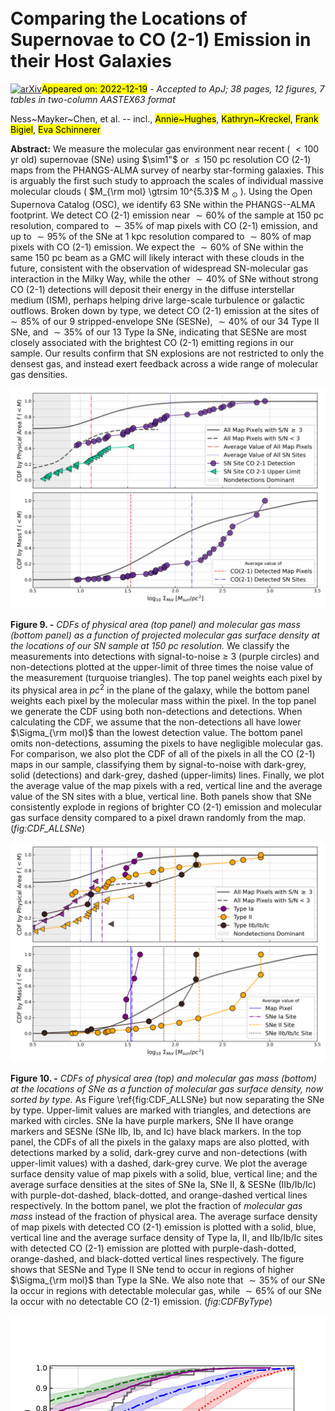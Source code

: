 <div class="macros" style="visibility:hidden;">
$\newcommand{\ensuremath}{}$
$\newcommand{\xspace}{}$
$\newcommand{\object}[1]{\texttt{#1}}$
$\newcommand{\farcs}{{.}''}$
$\newcommand{\farcm}{{.}'}$
$\newcommand{\arcsec}{''}$
$\newcommand{\arcmin}{'}$
$\newcommand{\ion}[2]{#1#2}$
$\newcommand{\textsc}[1]{\textrm{#1}}$
$\newcommand{\hl}[1]{\textrm{#1}}$
$\newcommand{\cotwo}{\mbox{\rm CO(2\text{--}1)}}$
$\newcommand{\halpha}{\mbox{\rm H\alpha}}$
$\newcommand{\xco}{\mbox{X_{\rm CO}}}$
$\newcommand{\xcounits}{\mbox{cm^{-2} (K~km~s^{-1})^{-1}}}$
$\newcommand{\acounits}{\mbox{M_\odot~pc^{-2} (K~km~s^{-1})^{-1}}}$
$\newcommand{\sigsfr}{\mbox{\Sigma_{\rm SFR}}}$
$\newcommand{\ANU}{\affiliation{Research School of Astronomy and Astrophysics, Australian National University, Canberra, ACT 2611, Australia}}$
$\newcommand{\ARI}{\affil{Astronomisches Rechen-Institut, Zentrum für Astronomie der Universität Heidelberg, Mönchhofstra\ss e 12-14, D-69120 Heidelberg, Germany}}$
$\newcommand{\ASTROThreeD}{\affiliation{ARC Centre of Excellence for All Sky Astrophysics in 3 Dimensions (ASTRO 3D), Australia}}$
$\newcommand{\Bonn}{\affiliation{Argelander-Institut für Astronomie, Universität Bonn, Auf dem Hügel 71, 53121 Bonn, Germany}}$
$\newcommand{\Carnegie}{\affiliation{Observatories of the Carnegie Institution for Science, 813 Santa Barbara Street, Pasadena, CA 91101, USA}}$
$\newcommand{ÇAPP}{\affil{Center for Cosmology and Astroparticle Physics, 191 West Woodruff Avenue, Columbus, OH 43210, USA}}$
$\newcommand{\CITA}{\affiliation{Canadian Institute for Theoretical Astrophysics (CITA), University of Toronto, 60 St George Street, Toronto, ON M5S 3H8, Canada}}$
$\newcommand{\CNRS}{\affil{CNRS, IRAP, 9 Av. du Colonel Roche, BP 44346, F-31028 Toulouse cedex 4, France}}$
$\newcommand{\COOL}{\affil{Cosmic Origins Of Life (COOL) Research DAO, coolresearch.io}}$
$\newcommand{\ITA}{\affil{Institüt für Theoretische Astrophysik, Zentrum für Astronomie der Universität Heidelberg, Albert-Ueberle-Strasse 2, 69120 Heidelberg, Germany}}$
$\newcommand{\McMaster}{\affiliation{Department of Physics and Astronomy, McMaster University, 1280 Main Street West, Hamilton, ON L8S 4M1, Canada}}$
$\newcommand{\MPIA}{\affil{Max Planck Institut für Astronomie, Königstuhl 17, 69117 Heidelberg, Germany}}$
$\newcommand{\NRAO}{\affil{National Radio Astronomy Observatory, 520 Edgemont Road, Charlottesville, VA 22903-2475, USA}}$
$\newcommand{\OSU}{\affil{Department of Astronomy, The Ohio State University, 140 West 18th Avenue, Columbus, Ohio 43210, USA}}$
$\newcommand{\OSUPhysics}{\affil{Department of Physics, 191 West Woodruff Avenue, Columbus, OH 43210, USA}}$
$\newcommand{\Toulouse}{\affil{Université de Toulouse, UPS-OMP, IRAP, F-31028 Toulouse cedex 4, France}}$
$\newcommand{\UChile}{\affiliation{Departamento de Astronomía, Universidad de Chile, Camino del Observatorio 1515, Las Condes, Santiago, Chile}}$
$\newcommand{\uwyo}{\affil{Department of Physics \& Astronomy, University of Wyoming, Laramie, WY 82071 USA}}$
$\newcommand{\thefigure}{A\arabic{figure}}$
$\newcommand{\thetable}{A\arabic{table}}$
$\newcommand{\theequation}{A\arabic{equation}}$</div>

<div class="macros" style="visibility:hidden;">
$\newcommand{\ensuremath}{}$
$\newcommand{\xspace}{}$
$\newcommand{\object}[1]{\texttt{#1}}$
$\newcommand{\farcs}{{.}''}$
$\newcommand{\farcm}{{.}'}$
$\newcommand{\arcsec}{''}$
$\newcommand{\arcmin}{'}$
$\newcommand{\ion}[2]{#1#2}$
$\newcommand{\textsc}[1]{\textrm{#1}}$
$\newcommand{\hl}[1]{\textrm{#1}}$
$\newcommand{\cotwo}{\mbox{\rm CO(2\text{--}1)}}$
$\newcommand{\halpha}{\mbox{\rm H\alpha}}$
$\newcommand{\xco}{\mbox{X_{\rm CO}}}$
$\newcommand{\xcounits}{\mbox{cm^{-2} (K~km~s^{-1})^{-1}}}$
$\newcommand{\acounits}{\mbox{M_\odot~pc^{-2} (K~km~s^{-1})^{-1}}}$
$\newcommand{\sigsfr}{\mbox{\Sigma_{\rm SFR}}}$
$\newcommand{\ANU}{\affiliation{Research School of Astronomy and Astrophysics, Australian National University, Canberra, ACT 2611, Australia}}$
$\newcommand{\ARI}{\affil{Astronomisches Rechen-Institut, Zentrum für Astronomie der Universität Heidelberg, Mönchhofstra\ss e 12-14, D-69120 Heidelberg, Germany}}$
$\newcommand{\ASTROThreeD}{\affiliation{ARC Centre of Excellence for All Sky Astrophysics in 3 Dimensions (ASTRO 3D), Australia}}$
$\newcommand{\Bonn}{\affiliation{Argelander-Institut für Astronomie, Universität Bonn, Auf dem Hügel 71, 53121 Bonn, Germany}}$
$\newcommand{\Carnegie}{\affiliation{Observatories of the Carnegie Institution for Science, 813 Santa Barbara Street, Pasadena, CA 91101, USA}}$
$\newcommand{ÇAPP}{\affil{Center for Cosmology and Astroparticle Physics, 191 West Woodruff Avenue, Columbus, OH 43210, USA}}$
$\newcommand{\CITA}{\affiliation{Canadian Institute for Theoretical Astrophysics (CITA), University of Toronto, 60 St George Street, Toronto, ON M5S 3H8, Canada}}$
$\newcommand{\CNRS}{\affil{CNRS, IRAP, 9 Av. du Colonel Roche, BP 44346, F-31028 Toulouse cedex 4, France}}$
$\newcommand{\COOL}{\affil{Cosmic Origins Of Life (COOL) Research DAO, coolresearch.io}}$
$\newcommand{\ITA}{\affil{Institüt für Theoretische Astrophysik, Zentrum für Astronomie der Universität Heidelberg, Albert-Ueberle-Strasse 2, 69120 Heidelberg, Germany}}$
$\newcommand{\McMaster}{\affiliation{Department of Physics and Astronomy, McMaster University, 1280 Main Street West, Hamilton, ON L8S 4M1, Canada}}$
$\newcommand{\MPIA}{\affil{Max Planck Institut für Astronomie, Königstuhl 17, 69117 Heidelberg, Germany}}$
$\newcommand{\NRAO}{\affil{National Radio Astronomy Observatory, 520 Edgemont Road, Charlottesville, VA 22903-2475, USA}}$
$\newcommand{\OSU}{\affil{Department of Astronomy, The Ohio State University, 140 West 18th Avenue, Columbus, Ohio 43210, USA}}$
$\newcommand{\OSUPhysics}{\affil{Department of Physics, 191 West Woodruff Avenue, Columbus, OH 43210, USA}}$
$\newcommand{\Toulouse}{\affil{Université de Toulouse, UPS-OMP, IRAP, F-31028 Toulouse cedex 4, France}}$
$\newcommand{\UChile}{\affiliation{Departamento de Astronomía, Universidad de Chile, Camino del Observatorio 1515, Las Condes, Santiago, Chile}}$
$\newcommand{\uwyo}{\affil{Department of Physics \& Astronomy, University of Wyoming, Laramie, WY 82071 USA}}$
$\newcommand{\thefigure}{A\arabic{figure}}$
$\newcommand{\thetable}{A\arabic{table}}$
$\newcommand{\theequation}{A\arabic{equation}}$</div>



<div id="title">

# Comparing the Locations of Supernovae to CO (2-1) Emission in their Host Galaxies

</div>
<div id="comments">

[![arXiv](https://img.shields.io/badge/arXiv-2212.09766-b31b1b.svg)](https://arxiv.org/abs/2212.09766)<mark>Appeared on: 2022-12-19</mark> - _Accepted to ApJ; 38 pages, 12 figures, 7 tables in two-column AASTEX63 format_

</div>
<div id="authors">

Ness~Mayker~Chen, et al. -- incl., <mark>Annie~Hughes</mark>, <mark>Kathryn~Kreckel</mark>, <mark>Frank Bigiel</mark>, <mark>Eva Schinnerer</mark>

</div>
<div id="abstract">

**Abstract:** We measure the molecular gas environment near recent ( $< 100$ yr old) supernovae (SNe) using $\sim1"$ or $\leq 150$ pc resolution CO (2-1) maps from the PHANGS-ALMA survey of nearby star-forming galaxies. This is arguably the first such study to approach the scales of individual massive molecular clouds ( $M_{\rm mol} \gtrsim 10^{5.3}$ M $_{\odot}$ ). Using the Open Supernova Catalog (OSC), we identify 63 SNe within the PHANGS--ALMA footprint. We detect CO (2-1) emission near $\sim60\%$ of the sample at 150 pc resolution, compared to $\sim35\%$ of map pixels with CO (2-1) emission,  and up to $\sim95\%$ of the SNe at 1 kpc resolution compared to $\sim80\%$ of map pixels with CO (2-1) emission. We expect the $\sim60\%$ of SNe within the same 150 pc beam as a GMC will likely interact with these clouds in the future, consistent with the observation of widespread SN-molecular gas interaction in the Milky Way, while the other $\sim40\%$ of SNe without strong CO (2-1) detections will deposit their energy in the diffuse interstellar medium (ISM), perhaps helping drive large-scale turbulence or galactic outflows. Broken down by type, we detect CO (2-1) emission at the sites of $\sim85\%$ of our 9 stripped-envelope SNe (SESNe), $\sim40\%$ of our 34 Type II SNe, and $\sim35\%$ of our 13 Type Ia SNe, indicating that SESNe are most closely associated with the brightest CO (2-1) emitting regions in our sample. Our results confirm that SN explosions are not restricted to only the densest gas, and instead exert feedback across a wide range of molecular gas densities.

</div>

<div id="div_fig1">

<img src="tmp_2212.09766/./CDF_Mass_ALLSNe.png" alt="Fig9" width="100%"/>

**Figure 9. -** _CDFs of physical area (top panel) and molecular gas mass (bottom panel) as a function of projected molecular gas surface density at the locations of our SN sample at 150 pc resolution._ We classify the measurements into detections with signal-to-noise $\geq$ 3 (purple circles) and non-detections plotted at the upper-limit of three times the noise value of the measurement (turquoise triangles). The top panel weights each pixel by its physical area in $pc^2$ in the plane of the galaxy, while the bottom panel weights each pixel by the molecular mass within the pixel. In the top panel we generate the CDF using both non-detections and detections. When calculating the CDF, we assume that the non-detections all have lower $\Sigma_{\rm mol}$ than the lowest detection value. The bottom panel omits non-detections, assuming the pixels to have negligible molecular gas. For comparison, we also plot the CDF of all of the pixels in all the CO (2-1) maps in our sample, classifying them by signal-to-noise with dark-grey, solid (detections) and dark-grey, dashed (upper-limits) lines. Finally, we plot the average value of the map pixels with a red, vertical line and the average value of the SN sites with a blue, vertical line. Both panels show that SNe consistently explode in regions of brighter CO (2-1) emission and molecular gas surface density compared to a pixel drawn randomly from the map. (*fig:CDF_ALLSNe*)

</div>
<div id="div_fig2">

<img src="tmp_2212.09766/./CDF_Mass_ByType.png" alt="Fig10" width="100%"/>

**Figure 10. -** _CDFs of physical area (top) and molecular gas mass (bottom) at the locations of SNe as a function of molecular gas surface density, now sorted by type._ As Figure \ref{fig:CDF_ALLSNe} but now separating the SNe by type. Upper-limit values are marked with triangles, and detections are marked with circles. SNe Ia have purple markers, SNe II have orange markers and SESNe (SNe IIb, Ib, and Ic) have black markers. In the top panel, the CDFs of all the pixels in the galaxy maps are also plotted, with detections marked by a solid, dark-grey curve and non-detections (with upper-limit values) with a dashed, dark-grey curve. We plot the average surface density value of map pixels with a solid, blue, vertical line; and the average surface densities at the sites of SNe Ia, SNe II, \& SESNe (IIb/Ib/Ic) with purple-dot-dashed, black-dotted, and orange-dashed vertical lines respectively. In the bottom panel, we plot the fraction of _molecular gas mass_ instead of the fraction of physical area. The average surface density of map pixels with detected CO (2-1) emission is plotted with a solid, blue, vertical line and the average surface density of Type Ia, II, and IIb/Ib/Ic sites with detected CO (2-1) emission are plotted with purple-dash-dotted, orange-dashed, and black-dotted vertical lines respectively. The figure shows that SESNe and Type II SNe tend to occur in regions of higher $\Sigma_{\rm mol}$  than Type Ia SNe. We also note that $\sim35\%$ of our SNe Ia occur in regions with detectable molecular gas, while $\sim65\%$ of our SNe Ia occur with no detectable CO (2-1) emission. (*fig:CDFByType*)

</div>
<div id="div_fig3">

<img src="tmp_2212.09766/./ModelCDFs55.png" alt="Fig3" width="100%"/>

**Figure 3. -** _CDFs of distances to the nearest pixel with molecular gas surface density of each galaxy's individual median $3\sigma$ $\Sigma_{\rm mol_$ or higher}. Our real SNe sample is drawn with a dark-grey line. The randomly generated SNe sample is drawn with a dotted red line, gas distribution as dashed green line, stellar as dash-dotted blue line, and the hybrid model as solid purple line. The transparent shading represents the 16th-84th percentile values from 1000 random pulls each the size of our observed SN sample from each model distribution. In the bottom panel, we separate our observed SN sample by SN type. SNe Ia are marked with a dotted-black line, SNe II with a solid line, SNe Ibc with a dashed line and unclassified SNe with a dashed-dotted line. The models are plotted with the same color scheme as the top panel. (*fig:modelCDFs*)

</div>
